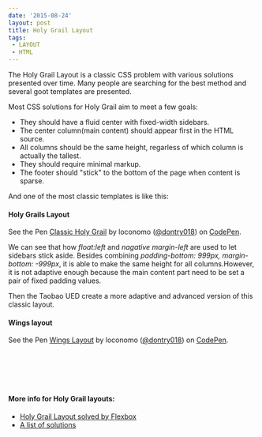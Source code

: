 ```yaml
---
date: '2015-08-24'
layout: post
title: Holy Grail Layout
tags:
 - LAYOUT
 - HTML
---
```


The Holy Grail Layout is a classic CSS problem with various solutions presented over time. Many people are searching for the best method and several goot templates are presented.

Most CSS solutions for Holy Grail aim to meet a few goals:

 * They should have a fluid center with fixed-width sidebars.
 * The center column(main content) should appear first in the HTML source.
 * All columns should be the same height, regarless of which column is actually the tallest.
 * They should require minimal markup.
 * The footer should "stick"  to the bottom of the page when content is sparse.


And one of the most classic templates is like this:

#### Holy Grails Layout

<p data-height="268" data-theme-id="0" data-slug-hash="pJMRgB" data-default-tab="result" data-user="dontry018" class='codepen'>See the Pen <a href='http://codepen.io/dontry018/pen/pJMRgB/'>Classic Holy Grail</a> by loconomo (<a href='http://codepen.io/dontry018'>@dontry018</a>) on <a href='http://codepen.io'>CodePen</a>.</p>
<script async src="//assets.codepen.io/assets/embed/ei.js"></script>

We can see that how <em>float:left</em> and <em>nagative margin-left</em> are used to let sidebars stick aside. Besides combining <em>padding-bottom: 999px, margin-bottom: -999px</em>, it is able to make the same height for all columns.However, it is not adaptive enough because the main content part need to be set a pair of fixed padding values.

Then the Taobao UED create a more adaptive and advanced version of this classic layout.

#### Wings layout

<p data-height="268" data-theme-id="0" data-slug-hash="BNXQMJ" data-default-tab="result" data-user="dontry018" class='codepen'>See the Pen <a href='http://codepen.io/dontry018/pen/BNXQMJ/'>Wings Layout</a> by loconomo (<a href='http://codepen.io/dontry018'>@dontry018</a>) on <a href='http://codepen.io'>CodePen</a>.</p>
<script async src="//assets.codepen.io/assets/embed/ei.js"></script>

<br>
<br>
<br>
<br>


#### More info for Holy Grail layouts:

 *  [Holy Grail Layout solved by Flexbox](https://philipwalton.github.io/solved-by-flexbox/demos/holy-grail/)
 *  [A list of solutions](https://philipwalton.github.io/solved-by-flexbox/demos/holy-grail/)
